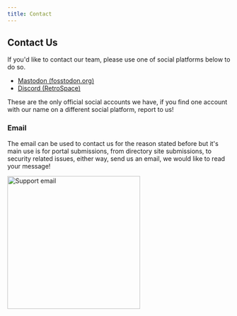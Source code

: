 ```yaml
---
title: Contact
---
```


## Contact Us

If you'd like to contact our team, please use one of social platforms below to do so.

- [Mastodon (fosstodon.org)](https://fosstodon.org/@surfscape)
- [Discord (RetroSpace)](/community)

These are the only official social accounts we have, if you find one account with our name on a different social platform, report to us!

### Email

The email can be used to contact us for the reason stated before but it's main use is for portal submissions, from directory site submissions, to security related issues, either way, send us an email, we would like to read your message!

<img src="/static/images/others/email.svg" alt="Support email" style="width:300px;">
